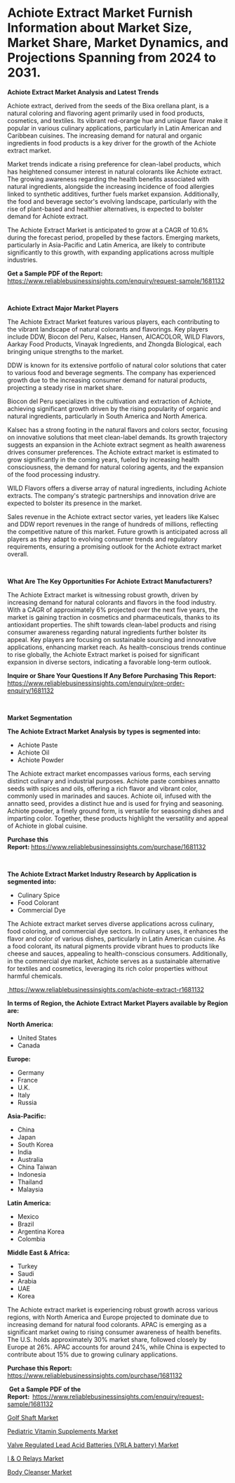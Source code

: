 <p><h1>Achiote Extract Market Furnish Information about Market Size, Market Share, Market Dynamics, and Projections Spanning from 2024 to 2031.</h1></p><p><strong>Achiote Extract Market Analysis and Latest Trends</strong></p>
<p><p>Achiote extract, derived from the seeds of the Bixa orellana plant, is a natural coloring and flavoring agent primarily used in food products, cosmetics, and textiles. Its vibrant red-orange hue and unique flavor make it popular in various culinary applications, particularly in Latin American and Caribbean cuisines. The increasing demand for natural and organic ingredients in food products is a key driver for the growth of the Achiote extract market. </p><p>Market trends indicate a rising preference for clean-label products, which has heightened consumer interest in natural colorants like Achiote extract. The growing awareness regarding the health benefits associated with natural ingredients, alongside the increasing incidence of food allergies linked to synthetic additives, further fuels market expansion. Additionally, the food and beverage sector's evolving landscape, particularly with the rise of plant-based and healthier alternatives, is expected to bolster demand for Achiote extract.</p><p>The Achiote Extract Market is anticipated to grow at a CAGR of 10.6% during the forecast period, propelled by these factors. Emerging markets, particularly in Asia-Pacific and Latin America, are likely to contribute significantly to this growth, with expanding applications across multiple industries.</p></p>
<p><strong>Get a Sample PDF of the Report:&nbsp;</strong> <a href="https://www.reliablebusinessinsights.com/enquiry/request-sample/1681132?utm_campaign=84&utm_medium=2&utm_source=Github&utm_content=ia&utm_term=04102024&utm_id=achiote-extract">https://www.reliablebusinessinsights.com/enquiry/request-sample/1681132</a></p>
<p>&nbsp;</p>
<p><strong>Achiote Extract Major Market Players</strong></p>
<p><p>The Achiote Extract Market features various players, each contributing to the vibrant landscape of natural colorants and flavorings. Key players include DDW, Biocon del Peru, Kalsec, Hansen, AICACOLOR, WILD Flavors, Aarkay Food Products, Vinayak Ingredients, and Zhongda Biological, each bringing unique strengths to the market.</p><p>DDW is known for its extensive portfolio of natural color solutions that cater to various food and beverage segments. The company has experienced growth due to the increasing consumer demand for natural products, projecting a steady rise in market share. </p><p>Biocon del Peru specializes in the cultivation and extraction of Achiote, achieving significant growth driven by the rising popularity of organic and natural ingredients, particularly in South America and North America. </p><p>Kalsec has a strong footing in the natural flavors and colors sector, focusing on innovative solutions that meet clean-label demands. Its growth trajectory suggests an expansion in the Achiote extract segment as health awareness drives consumer preferences. The Achiote extract market is estimated to grow significantly in the coming years, fueled by increasing health consciousness, the demand for natural coloring agents, and the expansion of the food processing industry.</p><p>WILD Flavors offers a diverse array of natural ingredients, including Achiote extracts. The company's strategic partnerships and innovation drive are expected to bolster its presence in the market.</p><p>Sales revenue in the Achiote extract sector varies, yet leaders like Kalsec and DDW report revenues in the range of hundreds of millions, reflecting the competitive nature of this market. Future growth is anticipated across all players as they adapt to evolving consumer trends and regulatory requirements, ensuring a promising outlook for the Achiote extract market overall.</p></p>
<p>&nbsp;</p>
<p><strong>What Are The Key Opportunities For Achiote Extract Manufacturers?</strong></p>
<p><p>The Achiote Extract market is witnessing robust growth, driven by increasing demand for natural colorants and flavors in the food industry. With a CAGR of approximately 6% projected over the next five years, the market is gaining traction in cosmetics and pharmaceuticals, thanks to its antioxidant properties. The shift towards clean-label products and rising consumer awareness regarding natural ingredients further bolster its appeal. Key players are focusing on sustainable sourcing and innovative applications, enhancing market reach. As health-conscious trends continue to rise globally, the Achiote Extract market is poised for significant expansion in diverse sectors, indicating a favorable long-term outlook.</p></p>
<p><strong>Inquire or Share Your Questions If Any Before Purchasing This Report:</strong> <a href="https://www.reliablebusinessinsights.com/enquiry/pre-order-enquiry/1681132?utm_campaign=84&utm_medium=2&utm_source=Github&utm_content=ia&utm_term=04102024&utm_id=achiote-extract">https://www.reliablebusinessinsights.com/enquiry/pre-order-enquiry/1681132</a></p>
<p>&nbsp;</p>
<p><strong>Market Segmentation</strong></p>
<p><strong>The Achiote Extract Market Analysis by types is segmented into:</strong></p>
<p><ul><li>Achiote Paste</li><li>Achiote Oil</li><li>Achiote Powder</li></ul></p>
<p><p>The Achiote extract market encompasses various forms, each serving distinct culinary and industrial purposes. Achiote paste combines annatto seeds with spices and oils, offering a rich flavor and vibrant color, commonly used in marinades and sauces. Achiote oil, infused with the annatto seed, provides a distinct hue and is used for frying and seasoning. Achiote powder, a finely ground form, is versatile for seasoning dishes and imparting color. Together, these products highlight the versatility and appeal of Achiote in global cuisine.</p></p>
<p><strong>Purchase this Report:&nbsp;</strong><a href="https://www.reliablebusinessinsights.com/purchase/1681132?utm_campaign=84&utm_medium=2&utm_source=Github&utm_content=ia&utm_term=04102024&utm_id=achiote-extract">https://www.reliablebusinessinsights.com/purchase/1681132</a></p>
<p>&nbsp;</p>
<p><strong>The Achiote Extract Market Industry Research by Application is segmented into:</strong></p>
<p><ul><li>Culinary Spice</li><li>Food Colorant</li><li>Commercial Dye</li></ul></p>
<p><p>The Achiote extract market serves diverse applications across culinary, food coloring, and commercial dye sectors. In culinary uses, it enhances the flavor and color of various dishes, particularly in Latin American cuisine. As a food colorant, its natural pigments provide vibrant hues to products like cheese and sauces, appealing to health-conscious consumers. Additionally, in the commercial dye market, Achiote serves as a sustainable alternative for textiles and cosmetics, leveraging its rich color properties without harmful chemicals.</p></p>
<p><a href="https://www.reliablebusinessinsights.com/achiote-extract-r1681132?utm_campaign=84&utm_medium=2&utm_source=Github&utm_content=ia&utm_term=04102024&utm_id=achiote-extract">&nbsp;https://www.reliablebusinessinsights.com/achiote-extract-r1681132</a></p>
<p><strong>In terms of Region, the Achiote Extract Market Players available by Region are:</strong></p>
<p>
    <p> <strong> North America: </strong>
        <ul>
            <li>United States</li>
            <li>Canada</li>
        </ul>
        </p> 
    <p> <strong> Europe: </strong>
        <ul>
            <li>Germany</li>
            <li>France</li>
            <li>U.K.</li>
            <li>Italy</li>
            <li>Russia</li>
        </ul>
        </p> 
    <p> <strong> Asia-Pacific: </strong>
        <ul>
            <li>China</li>
            <li>Japan</li>
            <li>South Korea</li>
            <li>India</li>
            <li>Australia</li>
            <li>China Taiwan</li>
            <li>Indonesia</li>
            <li>Thailand</li>
            <li>Malaysia</li>
        </ul>
        </p> 
    <p> <strong> Latin America: </strong>
        <ul>
            <li>Mexico</li>
            <li>Brazil</li>
            <li>Argentina Korea</li>
            <li>Colombia</li>
        </ul>
        </p> 
    <p> <strong> Middle East & Africa: </strong>
        <ul>
            <li>Turkey</li>
            <li>Saudi</li>
            <li>Arabia</li>
            <li>UAE</li>
            <li>Korea</li>
        </ul>
    </p>
    </p>
<p><p>The Achiote extract market is experiencing robust growth across various regions, with North America and Europe projected to dominate due to increasing demand for natural food colorants. APAC is emerging as a significant market owing to rising consumer awareness of health benefits. The U.S. holds approximately 30% market share, followed closely by Europe at 26%. APAC accounts for around 24%, while China is expected to contribute about 15% due to growing culinary applications.</p></p>
<p><strong>Purchase this Report: </strong><a href="https://www.reliablebusinessinsights.com/purchase/1681132?utm_campaign=84&utm_medium=2&utm_source=Github&utm_content=ia&utm_term=04102024&utm_id=achiote-extract">https://www.reliablebusinessinsights.com/purchase/1681132</a></p>
<p>&nbsp;<strong>Get a Sample PDF of the Report:&nbsp;&nbsp;</strong><a href="https://www.reliablebusinessinsights.com/enquiry/request-sample/1681132?utm_campaign=84&utm_medium=2&utm_source=Github&utm_content=ia&utm_term=04102024&utm_id=achiote-extract">https://www.reliablebusinessinsights.com/enquiry/request-sample/1681132</a></p>
<p><strong></strong></p>
<p><p><a href="https://www.linkedin.com/pulse/golf-shaft-market-global-trends-forecast-2024-2031-nomo-research-pdwfe?utm_campaign=84&utm_medium=2&utm_source=Github&utm_content=ia&utm_term=04102024&utm_id=achiote-extract">Golf Shaft Market</a></p><p><a href="https://github.com/GRUBBSCHARLES/Market-Research-Report-List-1/blob/main/pediatric-vitamin-supplements-market.md?utm_campaign=84&utm_medium=2&utm_source=Github&utm_content=ia&utm_term=04102024&utm_id=achiote-extract">Pediatric Vitamin Supplements Market</a></p><p><a href="https://issuu.com/reportprime-2/docs/valve-regulated-lead-acid-batteries_31a0e63d970c05?utm_campaign=84&utm_medium=2&utm_source=Github&utm_content=ia&utm_term=04102024&utm_id=achiote-extract">Valve Regulated Lead Acid Batteries (VRLA battery) Market</a></p><p><a href="https://issuu.com/reportprime-2/docs/i-o-relays-market-size-2030.pptx_daef9002abadbd?utm_campaign=84&utm_medium=2&utm_source=Github&utm_content=ia&utm_term=04102024&utm_id=achiote-extract">I & O Relays Market</a></p><p><a href="https://github.com/AngelaWalsh696/Market-Research-Report-List-1/blob/main/body-cleanser-market.md?utm_campaign=84&utm_medium=2&utm_source=Github&utm_content=ia&utm_term=04102024&utm_id=achiote-extract">Body Cleanser Market</a></p></p>
